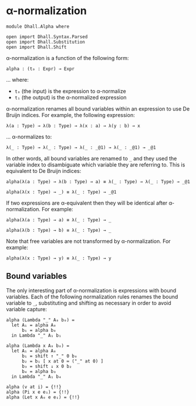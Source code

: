 # α-normalization

```
module Dhall.Alpha where

open import Dhall.Syntax.Parsed
open import Dhall.Substitution
open import Dhall.Shift
```

α-normalization is a function of the following form:

```
alpha : (t₀ : Expr) → Expr
```

... where:

* `t₀` (the input) is the expression to α-normalize
* `t₁` (the output) is the α-normalized expression

α-normalization renames all bound variables within an expression to use De
Bruijn indices.  For example, the following expression:

    λ(a : Type) → λ(b : Type) → λ(x : a) → λ(y : b) → x

... α-normalizes to:

    λ(_ : Type) → λ(_ : Type) → λ(_ : _@1) → λ(_ : _@1) → _@1

In other words, all bound variables are renamed to `_` and they used the
variable index to disambiguate which variable they are referring to.  This is
equivalent to De Bruijn indices:

    alpha(λ(a : Type) → λ(b : Type) → a) ≡ λ(_ : Type) → λ(_ : Type) → _@1

    alpha(λ(x : Type) → _) ≡ λ(_ : Type) → _@1

If two expressions are α-equivalent then they will be identical after
α-normalization.  For example:

    alpha(λ(a : Type) → a) ≡ λ(_ : Type) → _

    alpha(λ(b : Type) → b) ≡ λ(_ : Type) → _

Note that free variables are not transformed by α-normalization.  For
example:

    alpha(λ(x : Type) → y) ≡ λ(_ : Type) → y

## Bound variables

The only interesting part of α-normalization is expressions with bound
variables.  Each of the following normalization rules renames the bound variable
to `_`, substituting and shifting as necessary in order to avoid variable
capture:


```
alpha (Lambda "_" A₀ b₀) =
  let A₁ = alpha A₀
      b₁ = alpha b₀
  in Lambda "_" A₁ b₁

alpha (Lambda x A₀ b₀) =
  let A₁ = alpha A₀
      b₁ = shift ↑ "_" 0 b₀
      b₂ = b₁ [ x at 0 ≔ ("_" at 0) ]
      b₃ = shift ↓ x 0 b₂
      b₄ = alpha b₃
  in Lambda "_" A₁ b₄

alpha (v at i) = {!!}
alpha (Pi x e e₁) = {!!}
alpha (Let x A₀ e e₁) = {!!}
```
